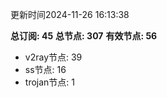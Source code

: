 更新时间2024-11-26 16:13:38

**总订阅: 45**
**总节点: 307**
**有效节点: 56**
- v2ray节点: 39
- ss节点: 16
- trojan节点: 1

